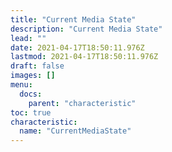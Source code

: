 ```yaml
---
title: "Current Media State"
description: "Current Media State"
lead: ""
date: 2021-04-17T18:50:11.976Z
lastmod: 2021-04-17T18:50:11.976Z
draft: false
images: []
menu:
  docs:
    parent: "characteristic"
toc: true
characteristic:
  name: "CurrentMediaState"
---
```

